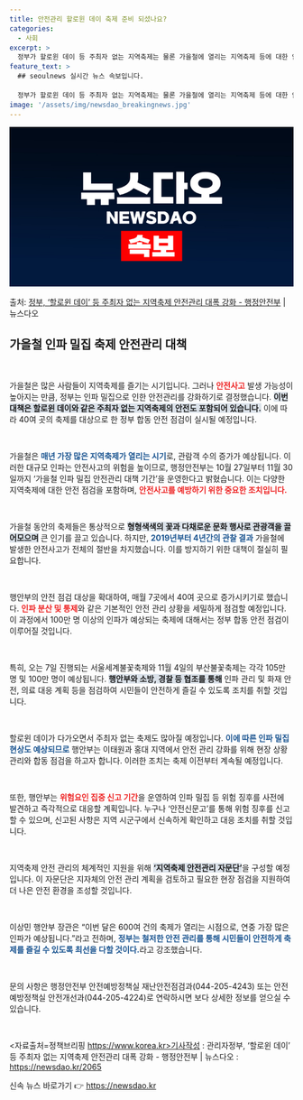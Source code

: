```yaml
---
title: 안전관리 할로윈 데이 축제 준비 되셨나요?
categories:
  - 사회
excerpt: >
  정부가 할로윈 데이 등 주최자 없는 지역축제는 물론 가을철에 열리는 지역축제 등에 대한 안전점검과 관리를 대…
feature_text: >
  ## seoulnews 실시간 뉴스 속보입니다.

  정부가 할로윈 데이 등 주최자 없는 지역축제는 물론 가을철에 열리는 지역축제 등에 대한 안전점검과 관리를 대…
image: '/assets/img/newsdao_breakingnews.jpg'
---
```


![뉴스다오 속보](/assets/img/newsdao_breakingnews.jpg)

<p>출처: <a href="https://newsdao.kr/2065" rel="dofollow">정부, ‘할로윈 데이’ 등 주최자 없는 지역축제 안전관리 대폭 강화 - 행정안전부</a> | 뉴스다오</p>

<h2 data-ke-size="size26">가을철 인파 밀집 축제 안전관리 대책</h2>

<p data-ke-size="size16">&nbsp;</p>

가을철은 많은 사람들이 지역축제를 즐기는 시기입니다. 그러나 <b><span style="color: #ee2323;">안전사고</span></b> 발생 가능성이 높아지는 만큼, 정부는 인파 밀집으로 인한 안전관리를 강화하기로 결정했습니다. <b><span style="background-color: #21538527;">이번 대책은 할로윈 데이와 같은 주최자 없는 지역축제의 안전도 포함되어 있습니다.</span></b> 이에 따라 40여 곳의 축제를 대상으로 한 정부 합동 안전 점검이 실시될 예정입니다.

<p data-ke-size="size16">&nbsp;</p>

가을철은 <b><span style="color: #1a5490;">매년 가장 많은 지역축제가 열리는 시기</span></b>로, 관람객 수의 증가가 예상됩니다. 이러한 대규모 인파는 안전사고의 위험을 높이므로, 행정안전부는 10월 27일부터 11월 30일까지 ‘가을철 인파 밀집 안전관리 대책 기간’을 운영한다고 밝혔습니다. 이는 다양한 지역축제에 대한 안전 점검을 포함하며, <b><span style="color: #ee2323;">안전사고를 예방하기 위한 중요한 조치입니다.</span></b> 

<p data-ke-size="size16">&nbsp;</p>

가을철 동안의 축제들은 통상적으로 <b><span style="background-color: #21538527;">형형색색의 꽃과 다채로운 문화 행사로 관광객을 끌어모으며</span></b> 큰 인기를 끌고 있습니다. 하지만, <b><span style="color: #1a5490;">2019년부터 4년간의 관찰 결과</span></b> 가을철에 발생한 안전사고가 전체의 절반을 차지했습니다. 이를 방지하기 위한 대책이 절실히 필요합니다.

<p data-ke-size="size16">&nbsp;</p>

행안부의 안전 점검 대상을 확대하여, 매월 7곳에서 40여 곳으로 증가시키기로 했습니다. <b><span style="color: #ee2323;">인파 분산 및 통제</span></b>와 같은 기본적인 안전 관리 상황을 세밀하게 점검할 예정입니다. 이 과정에서 100만 명 이상의 인파가 예상되는 축제에 대해서는 정부 합동 안전 점검이 이루어질 것입니다.

<p data-ke-size="size16">&nbsp;</p>

특히, 오는 7일 진행되는 서울세계불꽃축제와 11월 4일의 부산불꽃축제는 각각 105만 명 및 100만 명이 예상됩니다. <b><span style="background-color: #21538527;">행안부와 소방, 경찰 등 협조를 통해</span></b> 인파 관리 및 화재 안전, 의료 대응 계획 등을 점검하여 시민들이 안전하게 즐길 수 있도록 조치를 취할 것입니다.

<p data-ke-size="size16">&nbsp;</p>

할로윈 데이가 다가오면서 주최자 없는 축제도 많아질 예정입니다. <b><span style="color: #1a5490;">이에 따른 인파 밀집 현상도 예상되므로</span></b> 행안부는 이태원과 홍대 지역에서 안전 관리 강화를 위해 현장 상황 관리와 합동 점검을 하고자 합니다. 이러한 조치는 축제 이전부터 계속될 예정입니다.

<p data-ke-size="size16">&nbsp;</p>

또한, 행안부는 <b><span style="color: #ee2323;">위험요인 집중 신고 기간</span></b>을 운영하여 인파 밀집 등 위험 징후를 사전에 발견하고 즉각적으로 대응할 계획입니다. 누구나 ‘안전신문고’를 통해 위험 징후를 신고할 수 있으며, 신고된 사항은 지역 시군구에서 신속하게 확인하고 대응 조치를 취할 것입니다.

<p data-ke-size="size16">&nbsp;</p>

지역축제 안전 관리의 체계적인 지원을 위해 <b><span style="background-color: #21538527;">‘지역축제 안전관리 자문단’</span></b>을 구성할 예정입니다. 이 자문단은 지자체의 안전 관리 계획을 검토하고 필요한 현장 점검을 지원하여 더 나은 안전 환경을 조성할 것입니다.

<p data-ke-size="size16">&nbsp;</p>

이상민 행안부 장관은 “이번 달은 600여 건의 축제가 열리는 시점으로, 연중 가장 많은 인파가 예상됩니다.”라고 전하며, <b><span style="color: #1a5490;">정부는 철저한 안전 관리를 통해 시민들이 안전하게 축제를 즐길 수 있도록 최선을 다할 것이다.</span></b>라고 강조했습니다.

<p data-ke-size="size16">&nbsp;</p>

문의 사항은 행정안전부 안전예방정책실 재난안전점검과(044-205-4243) 또는 안전예방정책실 안전개선과(044-205-4224)로 연락하시면 보다 상세한 정보를 얻으실 수 있습니다. 

<p data-ke-size="size16">&nbsp;</p>

<자료출처=정책브리핑 https://www.korea.kr>기사작성 : 관리자정부, ‘할로윈 데이’ 등 주최자 없는 지역축제 안전관리 대폭 강화 - 행정안전부 | 뉴스다오  : https://newsdao.kr/2065 

신속 뉴스 바로가기 👉 <a href="https://newsdao.kr" rel="dofollow">https://newsdao.kr</a>


